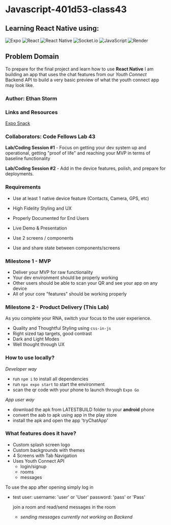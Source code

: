 # Javascript-401d53-class43

## Learning React Native using:

![Expo](https://img.shields.io/badge/expo-1C1E24?style=for-the-badge&logo=expo&logoColor=#D04A37) ![React](https://img.shields.io/badge/react-%2320232a.svg?style=for-the-badge&logo=react&logoColor=%2361DAFB) ![React Native](https://img.shields.io/badge/react_native-%2320232a.svg?style=for-the-badge&logo=react&logoColor=%2361DAFB) ![Socket.io](https://img.shields.io/badge/Socket.io-black?style=for-the-badge&logo=socket.io&badgeColor=010101) ![JavaScript](https://img.shields.io/badge/javascript-%23323330.svg?style=for-the-badge&logo=javascript&logoColor=%010101) ![Render](https://img.shields.io/badge/render-0A0A0A?style=for-the-badge&logo=render&logoColor=white)

## Problem Domain

To prepare for the final project and learn how to use **React Native** I am building an app that uses the chat features from our _Youth Connect_ Backend API to build a very basic preview of what the youth connect app may look like.

### Author: Ethan Storm

### Links and Resources

[Expo Snack](https://snack.expo.dev/@stormyfrolic/github.com-shadowdraco-javascript-401d53-class43)

### Collaborators: Code Fellows Lab 43

**Lab/Coding Session #1** - Focus on getting your dev system up and operational, getting "proof of life" and reaching your MVP in terms of baseline functionality

**Lab/Coding Session #2** - Add in the device features, polish, and prepare for deployments.

### Requirements

- Use at least 1 native device feature (Contacts, Camera, GPS, etc)
- High Fidelity Styling and UX
- Properly Documented for End Users
- Live Demo & Presentation

- Use 2 screens / components
- Use and share state between components/screens

### Milestone 1 - MVP

- Deliver your MVP for raw functionality
- Your dev environment should be properly working
- Other users should be able to scan your QR and see your app on any device
- All of your core "features" should be working properly

### Milestone 2 - Product Delivery (This Lab)

As you complete your RNA, switch your focus to the user experience.

- Quality and Thoughtful Styling using `css-in-js`
- Right sized tap targets, good contrast
- Dark and Light Modes
- Well thought through UX

### How to use locally?

_Developer way_

- run `npm i` to install all dependencies
- run `npx expo start` to start the environment
- scan the qr code with your phone to launch through `Expo Go`

_App user way_

- download the apk from LATESTBUILD folder to your **android** phone
- convert the aab to apk using app in the play store
- install the apk and open the app 'tryChatApp'

### What features does it have?

- Custom splash screen logo
- Custom backgrounds with themes
- 4 Screens with Tab Navigation
- Uses Youth Connect API
  - login/signup
  - rooms
  - messages

To use the app after opening simply log in

- test user:
  username: 'user' or 'User'
  password: 'pass' or 'Pass'

  join a room and read/send messages in the room

  - _sending messages currently not working on Backend_

